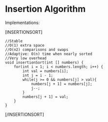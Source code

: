 Insertion Algorithm
========================

Implementations:

[INSERTIONSORT]

```
//Stable
//O(1) extra space
//O(n2) comparisons and swaps
//Adaptive: O(n) time when nearly sorted
//Very low overhead
void insertionSort(int [] numbers) {
    for(int i = 1; i < numbers.length; i++) {
        int val = numbers[i];
        int j = i - 1;
        while(j >= 0 && numbers[j] > val){
            numbers[j + 1] = numbers[j];
            j--;
        }
        numbers[j + 1] = val;
    }
}
```
[/INSERTIONSORT]